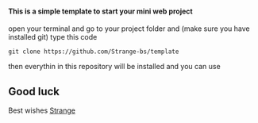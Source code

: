 #### This is a simple template to start your mini web project

open your terminal and go to your project folder 
and (make sure you have installed git) type this code

```batch
git clone https://github.com/Strange-bs/template
```

then everythin in this repository will be installed and you can use 

## Good luck 
Best wishes <a href="https://github.com/strange-bs">Strange</a>

